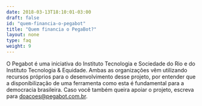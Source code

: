 ```yaml
---
date: 2018-03-13T18:10:01-03:00
draft: false
id: "quem-financia-o-pegabot"
title: "Quem financia o PegaBot?"
layout: none
type: faq
weight: 9
---
```

O Pegabot é uma iniciativa do Instituto Tecnologia e Sociedade do Rio e do Instituto Tecnologia & Equidade. Ambas as organizações vêm utilizando recursos próprios para o desenvolvimento desse projeto, por entender que a disponibilização de uma ferramenta como esta é fundamental para a democracia brasileira. Caso você também queira apoiar o projeto, escreva para doacoes@pegabot.com.br.
